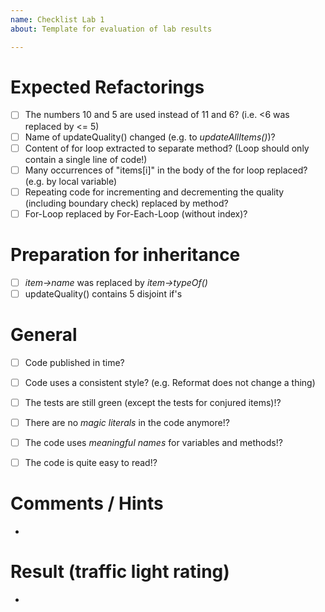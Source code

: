 ```yaml
---
name: Checklist Lab 1
about: Template for evaluation of lab results

---
```


# Expected Refactorings
- [ ] The numbers 10 and 5 are used instead of 11 and 6? (i.e. <6 was replaced by <= 5)
- [ ] Name of updateQuality() changed (e.g. to *updateAllItems()*)?
- [ ] Content of for loop extracted to separate method? (Loop should only contain a single line of code!)
- [ ] Many occurrences of "items[i]" in the body of the for loop replaced? (e.g. by local variable)  
- [ ] Repeating code for incrementing and decrementing the quality (including boundary check) replaced by method?
- [ ] For-Loop replaced by For-Each-Loop (without index)?

# Preparation for inheritance
- [ ] *item->name* was replaced by *item->typeOf()*
- [ ] updateQuality() contains 5 disjoint if's

# General
- [ ] Code published in time?
- [ ] Code uses a consistent style? (e.g. Reformat does not change a thing)
- [ ] The tests are still green (except the tests for conjured items)!?
- [ ] There are no *magic literals* in the code anymore!?
- [ ] The code uses *meaningful names* for variables and methods!?
- [ ] The code is quite easy to read!?


# Comments / Hints
- 

# Result (traffic light rating)
- 
